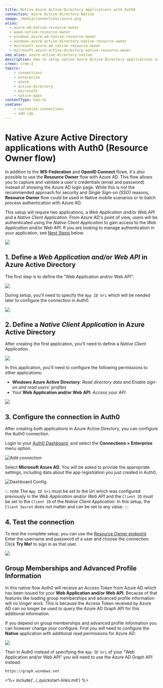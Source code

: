 ```yaml
---
title: Native Azure Active Directory applications with Auth0
connection: Azure Active Directory Native
image: /media/connections/azure.png
alias:
  - azure-ad-native-resource-owner
  - waad-native-resource-owner
  - windows-azure-ad-native-resource-owner
  - windows-azure-active-directory-native-resource-owner
  - microsoft-azure-ad-native-resource-owner
  - microsoft-azure-active-directory-native-resource-owner
seo_alias: azure-active-directory-native
description: How to setup native Azure Active Directory applications with Auth0 for a Resource Owner.
crews: crew-2
topics:
    - connections
    - enterprise
    - azure
    - active-directory
    - microsoft
    - native-apps
contentType: how-to
useCase:
    - customize-connections
    - add-idp
---
```


# Native Azure Active Directory applications with Auth0 (Resource Owner flow)

In addition to the **WS-Federation** and **OpenID Connect** flows, it's also possible to use the **Resource Owner** flow with Azure AD. This flow allows you to capture and validate a user's credentials (email and password) instead of showing the Azure AD login page. While this is not the recommended approach for security and <dfn data-key="single-sign-on">Single Sign-on (SSO)</dfn> reasons, **Resource Owner** flow could be used in Native mobile scenarios or to batch process authentication with Azure AD.

This setup will require two applications, a *Web Application and/or Web API* and a *Native Client Application*. From Azure AD's point of view, users will be authenticated using the *Native Client Application* to gain access to the *Web Application and/or Web API*. If you are looking to manage authentication in your application, see [Next Steps](#next-steps) below.

![](/media/articles/connections/enterprise/azure-active-directory/azure-ad-native-app.png)

## 1. Define a *Web Application and/or Web API* in Azure Active Directory

The first step is to define the "Web Application and/or Web API".

![](/media/articles/connections/enterprise/azure-active-directory/azure-active-directory-new-api.png)

During setup, you'll need to specify the `App ID Uri` which will be needed later to configure the connection in Auth0.

![](/media/articles/connections/enterprise/azure-active-directory/azure-active-directory-new-api-properties.png)

## 2. Define a *Native Client Application* in Azure Active Directory

After creating the first application, you'll need to define a *Native Client Application*.

![](/media/articles/connections/enterprise/azure-active-directory/azure-active-directory-new-native-app.png)

In this application, you'll need to configure the following permissions to other applications:

 - **Windows Azure Active Directory**: *Read directory data* and *Enable sign-on and read users' profiles*
 - Your **Web Application and/or Web API**: *Access your API*

![](/media/articles/connections/enterprise/azure-active-directory/azure-active-directory-native-app-permissions.png)

## 3. Configure the connection in Auth0

After creating both applications in Azure Active Directory, you can configure the Auth0 connection.

Login to your [Auth0 Dashboard](${manage_url}), and select the **Connections > Enterprise** menu option. 

![Add connection](/media/articles/connections/enterprise/azure-active-directory/enterprise-connections.png)

Select **Microsoft Azure AD**. You will be asked to provide the appropriate settings, including data about the app registration you just created in Auth0.

![Dashboard Config](/media/articles/connections/enterprise/azure-active-directory/create-azure-ad-connection.png)

::: note
The `App ID Uri` must be set to the Uri which was configured previously in the *Web Application and/or Web API* and the `Client ID` must be set to the `Client ID` of the *Native Client Application*. In this setup, the `Client Secret` does not matter and can be set to any value.
:::

## 4. Test the connection

To test the complete setup, you can use the [Resource Owner endpoint](/api/authentication/reference#resource-owner). Enter the username and password of a user and choose the connection. Click **Try Me!** to sign in as that user.

![](/media/articles/connections/enterprise/azure-active-directory/azure-active-directory-login.png)

## Group Memberships and Advanced Profile Information

In this native flow Auth0 will receive an <dfn data-key="access-token">Access Token</dfn> from Azure AD which has been issued for your **Web Application and/or Web API**. Because of that features like loading group memberships and advanced profile information will no longer work. This is because the Access Token received by Azure AD can no longer be used to query the Azure AD Graph API for this additional information.

If you depend on group memberships and advanced profile information you can however change your configure. First you will need to configure the **Native** application with additional read permissions for Azure AD:

![](/media/articles/connections/enterprise/azure-active-directory/azure-ad-native-permissions.png)

Then in Auth0 instead of specifying the `App ID Uri` of your "Web Application and/or Web API" you will need to use the Azure AD Graph API instead:

```
https://graph.windows.net
```

<%= include('../_quickstart-links.md') %>
